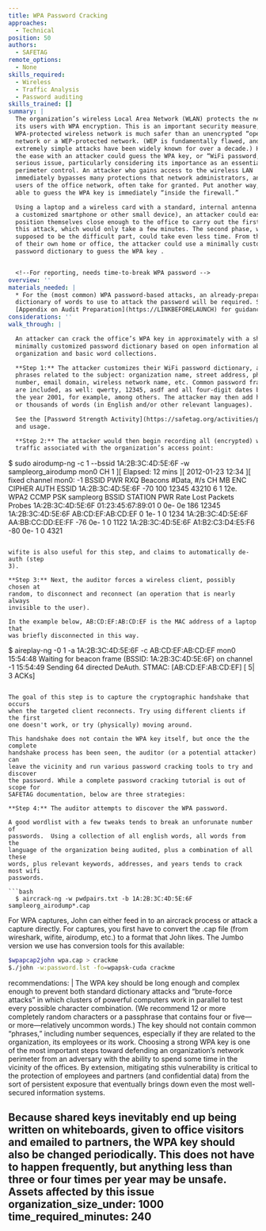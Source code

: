 ```yaml
---
title: WPA Password Cracking
approaches:
  - Technical
position: 50
authors:
  - SAFETAG
remote_options:
  - None
skills_required:
  - Wireless
  - Traffic Analysis
  - Password auditing
skills_trained: []
summary: |
  The organization’s wireless Local Area Network (WLAN) protects the network and
  its users with WPA encryption. This is an important security measure, and a
  WPA-protected wireless network is much safer than an unencrypted “open”
  network or a WEP-protected network. (WEP is fundamentally flawed, and
  extremely simple attacks have been widely known for over a decade.) However,
  the ease with an attacker could guess the WPA key, or “WiFi password,” is a
  serious issue, particularly considering its importance as an essential
  perimeter control. An attacker who gains access to the wireless LAN
  immediately bypasses many protections that network administrators, and other
  users of the office network, often take for granted. Put another way, anyone
  able to guess the WPA key is immediately “inside the firewall.”

  Using a laptop and a wireless card with a standard, internal antenna (or using
  a customized smartphone or other small device), an attacker could easily
  position themselves close enough to the office to carry out the first phase of
  this attack, which would only take a few minutes. The second phase, which is
  supposed to be the difficult part, could take even less time. From the privacy
  of their own home or office, the attacker could use a minimally customized
  password dictionary to guess the WPA key .


  <!--For reporting, needs time-to-break WPA password -->
overview: ''
materials_needed: |
  * For the (most common) WPA password-based attacks, an already-prepared
  dictionary of words to use to attack the password will be required. See the
  [Appendix on Audit Preparation](https://LINKBEFORELAUNCH) for guidance on dictionary preparation.
considerations: ''
walk_through: |

  An attacker can crack the office’s WPA key in approximately with a short and
  minimally customized password dictionary based on open information about the
  organization and basic word collections.

  **Step 1:** The attacker customizes their WiFi password dictionary, adding
  phrases related to the subject: organization name, street address, phone
  number, email domain, wireless network name, etc. Common password fragments
  are included, as well: qwerty, 12345, asdf and all four-digit dates back to
  the year 2001, for example, among others. The attacker may then add hundreds
  or thousands of words (in English and/or other relevant languages).

  See the [Password Strength Activity](https://safetag.org/activities/password_strength) for details on password dictionary building
  and usage.

  **Step 2:** The attacker would then begin recording all (encrypted) wireless
  traffic associated with the organization’s access point:

  ```
  $ sudo airodump-ng -c 1 --bssid 1A:2B:3C:4D:5E:6F -w sampleorg_airodump mon0
   CH  1 ][ Elapsed: 12 mins ][ 2012-01-23 12:34 ][ fixed channel mon0: -1
   BSSID              PWR RXQ  Beacons    #Data, #/s  CH  MB   ENC  CIPHER AUTH ESSID
   1A:2B:3C:4D:5E:6F  -70 100    12345    43210    6   1  12e. WPA2 CCMP   PSK sampleorg
   BSSID              STATION            PWR   Rate    Lost  Packets  Probes
   1A:2B:3C:4D:5E:6F  01:23:45:67:89:01    0    0e- 0e   186    12345
   1A:2B:3C:4D:5E:6F  AB:CD:EF:AB:CD:EF    0    1e- 1      0     1234
   1A:2B:3C:4D:5E:6F  AA:BB:CC:DD:EE:FF  -76    0e- 1      0     1122
   1A:2B:3C:4D:5E:6F  A1:B2:C3:D4:E5:F6  -80    0e- 1      0     4321
  ```

  wifite is also useful for this step, and claims to automatically de-auth (step
  3).

  **Step 3:** Next, the auditor forces a wireless client, possibly chosen at
  random, to disconnect and reconnect (an operation that is nearly always
  invisible to the user).

  In the example below, AB:CD:EF:AB:CD:EF is the MAC address of a laptop that
  was briefly disconnected in this way.

  ```
  $ aireplay-ng -0 1 -a 1A:2B:3C:4D:5E:6F -c AB:CD:EF:AB:CD:EF mon0
   15:54:48  Waiting for beacon frame (BSSID: 1A:2B:3C:4D:5E:6F) on channel -1
   15:54:49  Sending 64 directed DeAuth. STMAC: [AB:CD:EF:AB:CD:EF] [ 5| 3 ACKs]
  ```

  The goal of this step is to capture the cryptographic handshake that occurs
  when the targeted client reconnects. Try using different clients if the first
  one doesn't work, or try (physically) moving around.

  This handshake does not contain the WPA key itself, but once the the complete
  handshake process has been seen, the auditor (or a potential attacker) can
  leave the vicinity and run various password cracking tools to try and discover
  the password. While a complete password cracking tutorial is out of scope for
  SAFETAG documentation, below are three strategies:

  **Step 4:** The auditor attempts to discover the WPA password.

  A good wordlist with a few tweaks tends to break an unforunate number of
  passwords.  Using a collection of all english words, all words from the
  language of the organization being audited, plus a combination of all these
  words, plus relevant keywords, addresses, and years tends to crack most wifi
  passwords.

  ```bash
    $ aircrack-ng -w pwdpairs.txt -b 1A:2B:3C:4D:5E:6F sampleorg_airodump*.cap
  ```

  For WPA captures, John can either feed in to an aircrack process or attack a
  capture directly.  For captures, you first have to convert the .cap file (from
  wireshark, wifite, airodump, etc.) to a format that John likes.  The Jumbo
  version we use has conversion tools for this available:

  ```bash
  $wpapcap2john wpa.cap > crackme
  $./john -w:password.lst -fo=wpapsk-cuda crackme
  ```
recommendations: |
  The WPA key should be long enough and complex enough to prevent both standard
  dictionary attacks and “brute-force attacks” in which clusters of powerful
  computers work in parallel to test every possible character combination. (We
  recommend 12 or more completely random characters or a passphrase that
  contains four or five—or more—relatively uncommon words.) The key should not
  contain common “phrases,” including number sequences, especially if they are
  related to the organization, its employees or its work. Choosing a strong WPA
  key is one of the most important steps toward defending an organization’s
  network perimeter from an adversary with the ability to spend some time in the
  vicinity of the offices. By extension, mitigating sthis vulnerability is
  critical to the protection of employees and partners (and confidential data)
  from the sort of persistent exposure that eventually brings down even the most
  well-secured information systems.

  Because shared keys inevitably end up being written on whiteboards, given to
  office visitors and emailed to partners, the WPA key should also be changed
  periodically. This does not have to happen frequently, but anything less than
  three or four times per year may be unsafe.
  Assets affected by this issue
organization_size_under: 1000
time_required_minutes: 240
---
```

